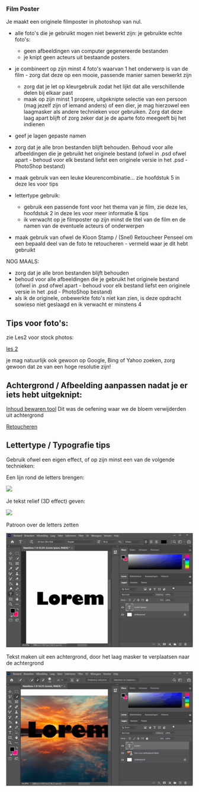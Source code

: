 ### Film Poster

Je maakt een originele filmposter in photoshop van nul. 

- alle foto's die je gebruikt mogen niet bewerkt zijn: je gebruikte echte foto's:
  - geen afbeeldingen van computer gegenereerde bestanden
  - je knipt geen acteurs uit bestaande posters
- je combineert op zijn minst 4 foto's waarvan 1 het onderwerp is van de film - zorg dat deze op een mooie, passende manier samen bewerkt zijn
  - zorg dat je let op kleurgebruik zodat het lijkt dat alle verschillende delen bij elkaar past
  - maak op zijn minst 1 propere, uitgeknipte selectie van een persoon (mag jezelf zijn of iemand anders) of een dier, je mag hierzowel een laagmasker als andere technieken voor gebruiken. Zorg dat deze laag apart blijft of zorg zeker dat je de aparte foto meegeeft bij het indienen
- geef je lagen gepaste namen
- zorg dat je alle bron bestanden blijft behouden. Behoud voor alle afbeeldingen die je gebruikt het originele bestand (ofwel in .psd ofwel apart - behoud voor elk bestand liefst een originele versie in het .psd - PhotoShop bestand)
- maak gebruik van een leuke kleurencombinatie... zie hoofdstuk 5 in deze les voor tips
- lettertype gebruik:
  - gebruik een passende font voor het thema van je film, zie deze les, hoofdstuk 2 in deze les voor meer informatie & tips
  - ik verwacht op je filmposter op zijn minst de titel van de film en de namen van de eventuele acteurs of onderwerpen

- maak gebruik van ofwel de Kloon Stamp / (Snel) Retoucheer Penseel om een bepaald deel van de foto te retoucheren - vermeld waar je dit hebt gebruikt

NOG MAALS:
- zorg dat je alle bron bestanden blijft behouden
- behoud voor alle afbeeldingen die je gebruikt het originele bestand (ofwel in .psd ofwel apart - behoud voor elk bestand liefst een originele versie in het .psd - PhotoShop bestand)
- als ik de originele, onbewerkte foto's niet kan zien, is deze opdracht sowieso niet geslaagd en ik verwacht er minstens 4


## Tips voor foto's: 
zie Les2 voor stock photos:

[les 2](https://github.com/Goldflow/photoshop-courses/tree/master/les2)

je mag natuurlijk ook gewoon op Google, Bing of Yahoo zoeken, zorg gewoon dat ze van een hoge resolutie zijn!

## Achtergrond / Afbeelding aanpassen nadat je er iets hebt uitgeknipt:

[Inhoud bewaren tool](https://github.com/Goldflow/photoshop-courses/blob/master/les3/readme.md#3-inhoud-bewaren-tool---content-aware) 
Dit was de oefening waar we de bloem verwijderden uit achtergrond

[Retoucheren](https://github.com/Goldflow/photoshop-courses/blob/master/les3/readme.md#32-snel-retoucheer-penseel-spot-healing-brush-tool)



## Lettertype / Typografie tips

Gebruik ofwel een eigen effect, of op zijn minst een van de volgende technieken:

Een lijn rond de letters brengen:

![](lijnletter.gif)

Je tekst relief (3D effect) geven:

![](reliefletter.gif)

Patroon over de letters zetten

![](patroonletter.gif)

Tekst maken uit een achtergrond, door het laag masker te verplaatsen naar de achtergrond

![](achtergrondletter.gif)
